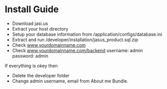 # Install Guide

* Download jasi.us
* Extract your host directory
* Setup your database information from /application/configs/database.ini
* Extract and run /developer/installation/jasus_product.sql.zip
* Check www.yourdomainname.com
* Check www.yourdomainname.com/backend username: admin password: admin

If everything is okey then

* Delete the developer folder
* Change admin username, email from About me Bundle.

